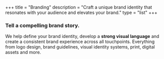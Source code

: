 +++
title = "Branding"
description = "Craft a unique brand identity that resonates with your audience and elevates your brand."
type = "list"
+++


### Tell a compelling brand story.

We help define your brand identity, develop a **strong visual language** and create a consistent brand experience across all touchpoints. Everything from logo design, brand guidelines, visual identity systems, print, digital assets and more.